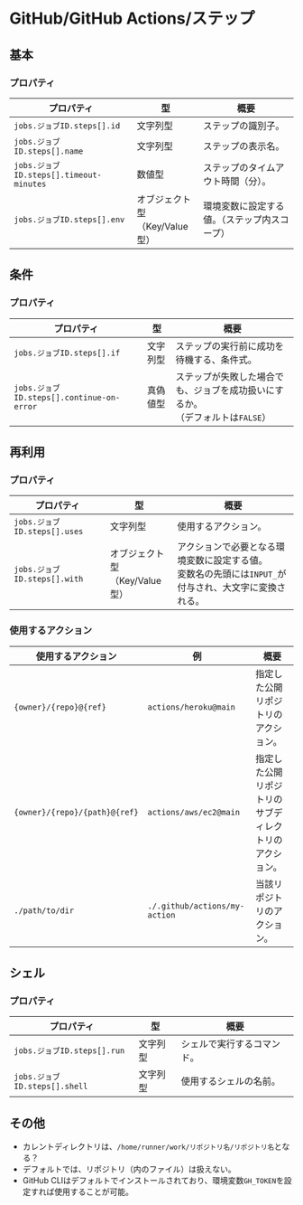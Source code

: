 # GitHub/GitHub Actions/ステップ

## 基本

### プロパティ

| プロパティ                              | 型                                  | 概要                                         |
| --------------------------------------- | ----------------------------------- | -------------------------------------------- |
| `jobs.ジョブID.steps[].id`              | 文字列型                            | ステップの識別子。                           |
| `jobs.ジョブID.steps[].name`            | 文字列型                            | ステップの表示名。                           |
| `jobs.ジョブID.steps[].timeout-minutes` | 数値型                              | ステップのタイムアウト時間（分）。           |
| `jobs.ジョブID.steps[].env`             | オブジェクト型<br />（Key/Value型） | 環境変数に設定する値。（ステップ内スコープ） |

## 条件

### プロパティ

| プロパティ                                | 型       | 概要                                                         |
| ----------------------------------------- | -------- | ------------------------------------------------------------ |
| `jobs.ジョブID.steps[].if`                | 文字列型 | ステップの実行前に成功を待機する、条件式。                   |
| `jobs.ジョブID.steps[].continue-on-error` | 真偽値型 | ステップが失敗した場合でも、ジョブを成功扱いにするか。<br />（デフォルトは`FALSE`） |

## 再利用

### プロパティ

| プロパティ                   | 型                                  | 概要                                                         |
| ---------------------------- | ----------------------------------- | ------------------------------------------------------------ |
| `jobs.ジョブID.steps[].uses` | 文字列型                            | 使用するアクション。                                         |
| `jobs.ジョブID.steps[].with` | オブジェクト型<br />（Key/Value型） | アクションで必要となる環境変数に設定する値。<br />変数名の先頭には`INPUT_`が付与され、大文字に変換される。 |

### 使用するアクション

| 使用するアクション            | 例                            | 概要                                                   |
| ----------------------------- | ----------------------------- | ------------------------------------------------------ |
| `{owner}/{repo}@{ref}`        | `actions/heroku@main`         | 指定した公開リポジトリのアクション。                   |
| `{owner}/{repo}/{path}@{ref}` | `actions/aws/ec2@main`        | 指定した公開リポジトリのサブディレクトリのアクション。 |
| `./path/to/dir`               | `./.github/actions/my-action` | 当該リポジトリのアクション。                           |

## シェル

### プロパティ

| プロパティ                    | 型       | 概要                       |
| ----------------------------- | -------- | -------------------------- |
| `jobs.ジョブID.steps[].run`   | 文字列型 | シェルで実行するコマンド。 |
| `jobs.ジョブID.steps[].shell` | 文字列型 | 使用するシェルの名前。     |

## その他

- カレントディレクトリは、`/home/runner/work/リポジトリ名/リポジトリ名`となる？
- デフォルトでは、リポジトリ（内のファイル）は扱えない。
- GitHub CLIはデフォルトでインストールされており、環境変数`GH_TOKEN`を設定すれば使用することが可能。
